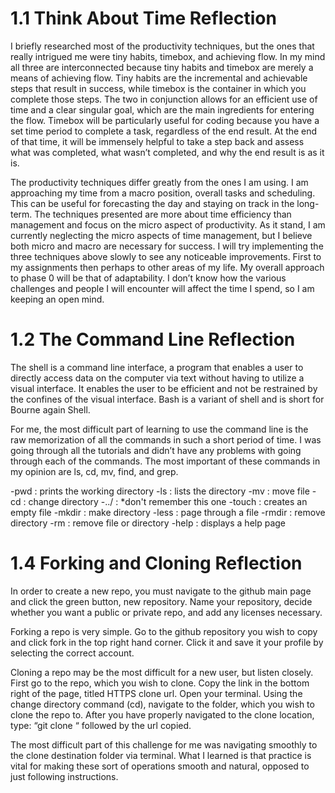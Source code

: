 # 1.1 Think About Time Reflection
I briefly researched most of the productivity techniques, but the ones that really intrigued me were tiny habits, timebox, and achieving flow. In my mind all three are interconnected because tiny habits and timebox are merely a means of achieving flow. Tiny habits are the incremental and achievable steps that result in success, while timebox is the container in which you complete those steps. The two in conjunction allows for an efficient use of time and a clear singular goal, which are the main ingredients for entering the flow. Timebox will be particularly useful for coding because you have a set time period to complete a task, regardless of the end result. At the end of that time, it will be immensely helpful to take a step back and assess what was completed, what wasn’t completed, and why the end result is as it is.

The productivity techniques differ greatly from the ones I am using. I am approaching my time from a macro position, overall tasks and scheduling. This can be useful for forecasting the day and staying on track in the long-term. The techniques presented are more about time efficiency than management and focus on the micro aspect of productivity. As it stand, I am currently neglecting the micro aspects of time management, but I believe both micro and macro are necessary for success. I will try implementing the three techniques above slowly to see any noticeable improvements. First to my assignments then perhaps to other areas of my life. My overall approach to phase 0 will be that of adaptability. I don’t know how the various challenges and people I will encounter will affect the time I spend, so I am keeping an open mind.
# 1.2 The Command Line Reflection
The shell is a command line interface, a program that enables a user to directly access data on the computer via text without having to utilize a visual interface. It enables the user to be efficient and not be restrained by the confines of the visual interface. Bash is a variant of shell and is short for Bourne again Shell.

For me, the most difficult part of learning to use the command line is the raw memorization of all the commands in such a short period of time. I was going through all the tutorials and didn’t have any problems with going through each of the commands. The most important of these commands in my opinion are ls, cd, mv, find, and grep.

-pwd : prints the working directory 
-ls : lists the directory 
-mv : move file 
-cd : change directory 
-../ : *don't remember this one 
-touch : creates an empty file 
-mkdir : make directory 
-less : page through a file 
-rmdir : remove directory 
-rm : remove file or directory 
-help : displays a help page
# 1.4 Forking and Cloning Reflection
In order to create a new repo, you must navigate to the github main page and click the green button, new repository. Name your repository, decide whether you want a public or private repo, and add any licenses necessary.

Forking a repo is very simple. Go to the github repository you wish to copy and click fork in the top right hand corner. Click it and save it your profile by selecting the correct account.

Cloning a repo may be the most difficult for a new user, but listen closely. First go to the repo, which you wish to clone. Copy the link in the bottom right of the page, titled HTTPS clone url. Open your terminal. Using the change directory command (cd), navigate to the folder, which you wish to clone the repo to. After you have properly navigated to the clone location, type: “git clone “ followed by the url copied.

The most difficult part of this challenge for me was navigating smoothly to the clone destination folder via terminal. What I learned is that practice is vital for making these sort of operations smooth and natural, opposed to just following instructions.